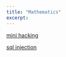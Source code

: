 ```yaml
---
title: "Mathematics"
excerpt: 
---
```


[mini hacking](https://medium.com/hackerpreneur-magazine/how-i-hacked-into-one-of-the-most-popular-dating-websites-4cb7907c3796)

[sql injection](https://medium.com/@tomnomnom/making-a-blind-sql-injection-a-little-less-blind-428dcb614ba8)